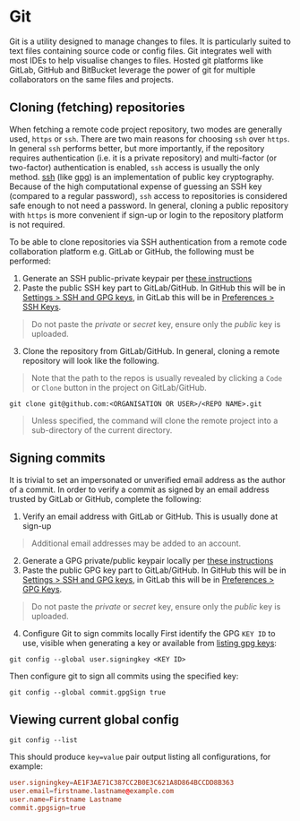 # Git
Git is a utility designed to manage changes to files.
It is particularly suited to text files containing source code or config files.
Git integrates well with most IDEs to help visualise changes to files.
Hosted git platforms like GitLab, GitHub and BitBucket leverage the power of git for multiple collaborators on the same files and projects.

## Cloning (fetching) repositories
When fetching a remote code project repository, two modes are generally used, `https` or `ssh`.
There are two main reasons for choosing `ssh` over `https`.
In general `ssh` performs better, but more importantly, if the repository requires authentication (i.e. it is a private repository) and multi-factor (or two-factor) authentication is enabled, `ssh` access is usually the only method.
[ssh](../ssh/README.md) (like [gpg](../gpg/README.md)) is an implementation of public key cryptography.
Because of the high computational expense of guessing an SSH key (compared to a regular password), `ssh` access to repositories is considered safe enough to not need a password.
In general, cloning a public repository with `https` is more convenient if sign-up or login to  the repository platform is not required.

To be able to clone repositories via SSH authentication from a remote code collaboration platform e.g. GitLab or GitHub, the following must be performed:
1. Generate an SSH public-private keypair per [these instructions](../ssh/README.md)
2. Paste the public SSH key part to GitLab/GitHub. In GitHub this will be in [Settings > SSH and GPG keys](https://github.com/settings/keys), in GitLab this will be in [Preferences > SSH Keys](https://gitlab.com/-/profile/keys).
> Do not paste the *private* or *secret* key, ensure only the *public* key is uploaded.
3. Clone the repository from GitLab/GitHub.
In general, cloning a remote repository will look like the following.
> Note that the path to the repos is usually revealed by clicking a `Code` or `Clone` button in the project on GitLab/GitHub.
```shell
git clone git@github.com:<ORGANISATION OR USER>/<REPO NAME>.git
```
> Unless specified, the command will clone the remote project into a sub-directory of the current directory.


## Signing commits
It is trivial to set an impersonated or unverified email address as the author of a commit.
In order to verify a commit as signed by an email address trusted by GitLab or GitHub, complete the following:
1. Verify an email address with GitLab or GitHub.  This is usually done at sign-up
> Additional email addresses may be added to an account.
2. Generate a GPG private/public keypair locally per [these instructions](../gpg/README.md)
3. Paste the public GPG key part to GitLab/GitHub. In GitHub this will be in [Settings > SSH and GPG keys](https://github.com/settings/keys), in GitLab this will be in [Preferences > GPG Keys](https://gitlab.com/-/profile/gpg_keys).
> Do not paste the *private* or *secret* key, ensure only the *public* key is uploaded.
4. Configure Git to sign commits locally
First identify the GPG `KEY ID` to use, visible when generating a key or available from [listing gpg keys](../gpg/README.md#Listing-keys):
```shell
git config --global user.signingkey <KEY ID>
```
Then configure git to sign all commits using the specified key:
```shell
git config --global commit.gpgSign true
```

## Viewing current global config
```shell
git config --list
```
This should produce `key=value` pair output listing all configurations, for example:
```conf
user.signingkey=AE1F3AE71C387CC2B0E3C621A8D864BCCDD8B363
user.email=firstname.lastname@example.com
user.name=Firstname Lastname
commit.gpgsign=true
```
